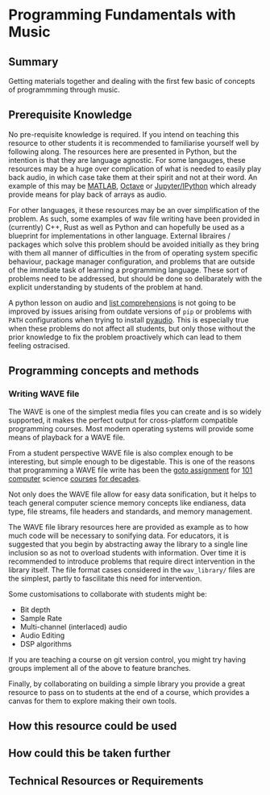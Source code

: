 # Programming Fundamentals with Music

## Summary
Getting materials together and dealing with the first few basic of concepts of programmming through music.

## Prerequisite Knowledge
No pre-requisite knowledge is required. If you intend on teaching this resource to other students it is recommended to familiarise yourself well by following along. The resources here are presented in Python, but the intention is that they are language agnostic. For some langauges, these resources may be a huge over complication of what is needed to easily play back audio, in which case take them at their spirit and not at their word. An example of this may be [MATLAB](https://www.mathworks.com/help/matlab/ref/soundsc.html), [Octave](https://octave.sourceforge.io/octave/function/soundsc.html) or [Jupyter/IPython](https://ipython.org/ipython-doc/3/api/generated/IPython.display.html) which already provide means for play back of arrays as audio.

For other languages, it these resources may be an over simplification of the problem. As such, some examples of wav file writing have been provided in (currently) C++, Rust as well as Python and can hopefully be used as a blueprint for implementations in other language. External libraires / packages which solve this problem should be avoided initially as they bring with them all manner of difficulties in the from of operating system specific behaviour, package manager configuration, and problems that are outside of the immdiate task of learning a programming language. These sort of problems need to be addressed, but should be done so delibarately with the explicit understanding by students of the problem at hand.

A python lesson on audio and [list comprehensions](https://docs.python.org/3/tutorial/datastructures.html#list-comprehensions) is not going to be improved by issues arising from outdate versions of `pip` or problems with `PATH` configurations when trying to install [pyaudio](https://pypi.org/project/PyAudio/). This is especially true when these problems do not affect all students, but only those without the prior knowledge to fix the problem proactively which can lead to them feeling ostracised. 

## Programming concepts and methods

### Writing WAVE file

The WAVE is one of the simplest media files you can create and is so widely supported, it makes the perfect output for cross-platform compatible programming courses.  Most modern operating systems will provide some means of playback for a WAVE file.

From a student perspective WAVE file is also complex enough to be interesting, but simple enough to be digestable. This is one of the reasons that programming a WAVE file write has been the [goto assignment](https://www.cs.utahtech.edu/cs/3005/assignments.wav_wizard/assignment_07_wav_file_part1/) for [101 computer](https://www.danielzingaro.com/sound_proc2/assignment.html) science [courses](https://ccrma.stanford.edu/courses/422-winter-2014/projects/WaveFormat/) [for decades](https://cs50.harvard.edu/x/2023/labs/4/volume/).

Not only does the WAVE file allow for easy data sonification, but it helps to teach general computer science memory concepts like endianess, data type, file streams, file headers and standards, and memory management.

The WAVE file library resources here are provided as example as to how much code will be necessary to sonifying data. For educators, it is suggested that you begin by abstracting away the library to a single line inclusion so as not to overload students with information. Over time it is recommended to introduce problems that require direct intervention in the library itself. The file format cases considered in the `wav_library/` files are the simplest, partly to fascilitate this need for intervention.

Some customisations to collaborate with students might be:

- Bit depth
- Sample Rate
- Multi-channel (interlaced) audio
- Audio Editing
- DSP algorithms

If you are teaching a course on git version control, you might try having groups implement all of the above to feature branches.

Finally, by collaborating on building a simple library you provide a great resource to pass on to students at the end of a course, which provides a canvas for them to explore making their own tools.

## How this resource could be used


## How could this be taken further


## Technical Resources or Requirements
